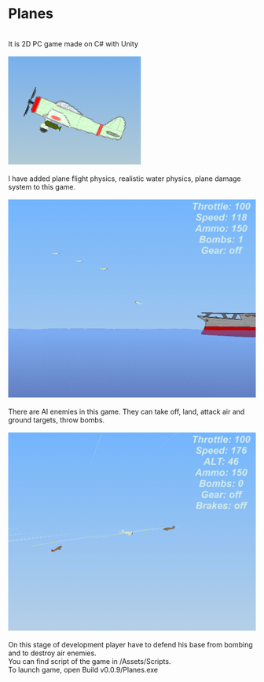 # Planes
</br> It is 2D PC game made on C# with Unity
</br>
</br>![icon](/Pictures/icon.png)
</br>
</br>I have added plane flight physics, realistic water physics, plane damage system to this game.
</br>
</br>![Picture](/Pictures/GameplayScreenshots/9.png)
</br>
</br>There are AI enemies in this game. They can take off, land, attack air and ground targets, throw bombs.
</br>
</br>![Picture](/Pictures/GameplayScreenshots/10.png)
</br>
</br>On this stage of development player have to defend his base from bombing and to destroy air enemies.
</br>You can find script of the game in /Assets/Scripts.
</br>To launch game, open Build v0.0.9/Planes.exe
